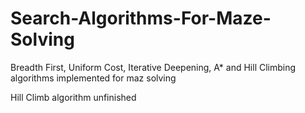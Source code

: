 # Search-Algorithms-For-Maze-Solving
Breadth First, Uniform Cost, Iterative Deepening, A* and Hill Climbing algorithms implemented for maz solving


Hill Climb algorithm unfinished
